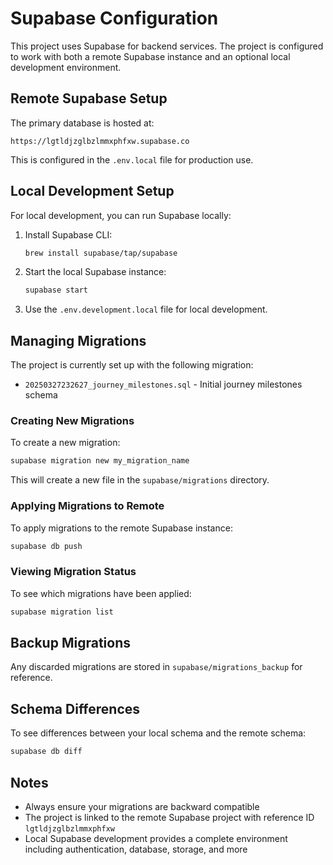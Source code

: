 # Supabase Configuration

This project uses Supabase for backend services. The project is configured to work with both a remote Supabase instance and an optional local development environment.

## Remote Supabase Setup

The primary database is hosted at:
```
https://lgtldjzglbzlmmxphfxw.supabase.co
```

This is configured in the `.env.local` file for production use.

## Local Development Setup

For local development, you can run Supabase locally:

1. Install Supabase CLI:
   ```bash
   brew install supabase/tap/supabase
   ```

2. Start the local Supabase instance:
   ```bash
   supabase start
   ```

3. Use the `.env.development.local` file for local development.

## Managing Migrations

The project is currently set up with the following migration:
- `20250327232627_journey_milestones.sql` - Initial journey milestones schema

### Creating New Migrations

To create a new migration:
```bash
supabase migration new my_migration_name
```

This will create a new file in the `supabase/migrations` directory.

### Applying Migrations to Remote

To apply migrations to the remote Supabase instance:
```bash
supabase db push
```

### Viewing Migration Status

To see which migrations have been applied:
```bash
supabase migration list
```

## Backup Migrations

Any discarded migrations are stored in `supabase/migrations_backup` for reference.

## Schema Differences

To see differences between your local schema and the remote schema:
```bash
supabase db diff
```

## Notes

- Always ensure your migrations are backward compatible
- The project is linked to the remote Supabase project with reference ID `lgtldjzglbzlmmxphfxw`
- Local Supabase development provides a complete environment including authentication, database, storage, and more 